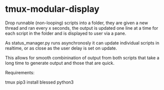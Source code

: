 # tmux-modular-display

Drop runnable (non-looping) scripts into a folder, they are given a new thread and ran every x seconds, the output is updated one line at a time for each script in the folder and is displayed to user via a pane.

As status_manager.py runs asynchronosly it can update individual scripts in realtime, or as close as the user delay is set on update.

This allows for smooth combinination of output from  both scripts that take a long time to generate output and those that are quick.

Requirements:

tmux
pip3 install blessed
python3


